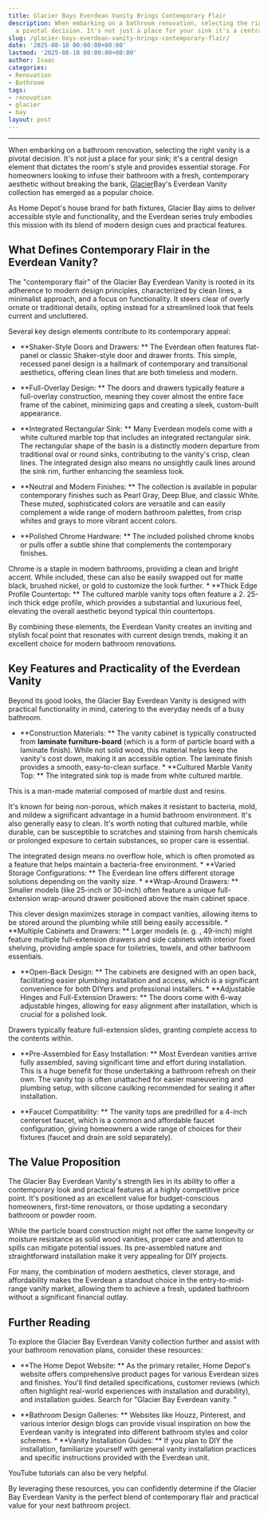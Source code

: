 ```yaml
---
title: Glacier Bays Everdean Vanity Brings Contemporary Flair
description: When embarking on a bathroom renovation, selecting the right vanity is
  a pivotal decision. It's not just a place for your sink it's a central design element...
slug: /glacier-bays-everdean-vanity-brings-contemporary-flair/
date: '2025-08-10 00:00:00+00:00'
lastmod: '2025-08-10 00:00:00+00:00'
author: Isaac
categories:
- Renovation
- Bathroom
tags:
- renovation
- glacier
- bay
layout: post
---
```

---

When embarking on a bathroom renovation, selecting the right vanity is a pivotal decision. It's not just a place for your sink; it's a central design element that dictates the room's style and provides essential storage. For homeowners looking to infuse their bathroom with a fresh, contemporary aesthetic without breaking the bank, [Glacier](https://pestpolicy.com/glacier-bay-power-flush-one-piece-toilet/)Bay's Everdean Vanity collection has emerged as a popular choice.

As Home Depot's house brand for bath fixtures, Glacier Bay aims to deliver accessible style and functionality, and the Everdean series truly embodies this mission with its blend of modern design cues and practical features.

##  What Defines Contemporary Flair in the Everdean Vanity?

The "contemporary flair" of the Glacier Bay Everdean Vanity is rooted in its adherence to modern design principles, characterized by clean lines, a minimalist approach, and a focus on functionality. It steers clear of overly ornate or traditional details, opting instead for a streamlined look that feels current and uncluttered.

Several key design elements contribute to its contemporary appeal:

* **Shaker-Style Doors and Drawers: ** The Everdean often features flat-panel or classic Shaker-style door and drawer fronts. This simple, recessed panel design is a hallmark of contemporary and transitional aesthetics, offering clean lines that are both timeless and modern.

* **Full-Overlay Design: ** The doors and drawers typically feature a full-overlay construction, meaning they cover almost the entire face frame of the cabinet, minimizing gaps and creating a sleek, custom-built appearance.

* **Integrated Rectangular Sink: ** Many Everdean models come with a white cultured marble top that includes an integrated rectangular sink. The rectangular shape of the basin is a distinctly modern departure from traditional oval or round sinks, contributing to the vanity's crisp, clean lines. The integrated design also means no unsightly caulk lines around the sink rim, further enhancing the seamless look.

* **Neutral and Modern Finishes: ** The collection is available in popular contemporary finishes such as Pearl Gray, Deep Blue, and classic White. These muted, sophisticated colors are versatile and can easily complement a wide range of modern bathroom palettes, from crisp whites and grays to more vibrant accent colors.

* **Polished Chrome Hardware: ** The included polished chrome knobs or pulls offer a subtle shine that complements the contemporary finishes.

Chrome is a staple in modern bathrooms, providing a clean and bright accent. While included, these can also be easily swapped out for matte black, brushed nickel, or gold to customize the look further. * **Thick Edge Profile Countertop: ** The cultured marble vanity tops often feature a 2. 25-inch thick edge profile, which provides a substantial and luxurious feel, elevating the overall aesthetic beyond typical thin countertops.

By combining these elements, the Everdean Vanity creates an inviting and stylish focal point that resonates with current design trends, making it an excellent choice for modern bathroom renovations.

##  Key Features and Practicality of the Everdean Vanity

Beyond its good looks, the Glacier Bay Everdean Vanity is designed with practical functionality in mind, catering to the everyday needs of a busy bathroom.

* **Construction Materials: ** The vanity cabinet is typically constructed from **laminate furniture-board** (which is a form of particle board with a laminate finish). While not solid wood, this material helps keep the vanity's cost down, making it an accessible option. The laminate finish provides a smooth, easy-to-clean surface. * **Cultured Marble Vanity Top: ** The integrated sink top is made from white cultured marble.

This is a man-made material composed of marble dust and resins.

It's known for being non-porous, which makes it resistant to bacteria, mold, and mildew a significant advantage in a humid bathroom environment. It's also generally easy to clean. It's worth noting that cultured marble, while durable, can be susceptible to scratches and staining from harsh chemicals or prolonged exposure to certain substances, so proper care is essential.

The integrated design means no overflow hole, which is often promoted as a feature that helps maintain a bacteria-free environment. * **Varied Storage Configurations: ** The Everdean line offers different storage solutions depending on the vanity size. * **Wrap-Around Drawers: ** Smaller models (like 25-inch or 30-inch) often feature a unique full-extension wrap-around drawer positioned above the main cabinet space.

This clever design maximizes storage in compact vanities, allowing items to be stored around the plumbing while still being easily accessible. * **Multiple Cabinets and Drawers: ** Larger models (e. g. , 49-inch) might feature multiple full-extension drawers and side cabinets with interior fixed shelving, providing ample space for toiletries, towels, and other bathroom essentials.

* **Open-Back Design: ** The cabinets are designed with an open back, facilitating easier plumbing installation and access, which is a significant convenience for both DIYers and professional installers. * **Adjustable Hinges and Full-Extension Drawers: ** The doors come with 6-way adjustable hinges, allowing for easy alignment after installation, which is crucial for a polished look.

Drawers typically feature full-extension slides, granting complete access to the contents within.

* **Pre-Assembled for Easy Installation: ** Most Everdean vanities arrive fully assembled, saving significant time and effort during installation. This is a huge benefit for those undertaking a bathroom refresh on their own. The vanity top is often unattached for easier maneuvering and plumbing setup, with silicone caulking recommended for sealing it after installation.

* **Faucet Compatibility: ** The vanity tops are predrilled for a 4-inch centerset faucet, which is a common and affordable faucet configuration, giving homeowners a wide range of choices for their fixtures (faucet and drain are sold separately).

##  The Value Proposition

The Glacier Bay Everdean Vanity's strength lies in its ability to offer a contemporary look and practical features at a highly competitive price point. It's positioned as an excellent value for budget-conscious homeowners, first-time renovators, or those updating a secondary bathroom or powder room.

While the particle board construction might not offer the same longevity or moisture resistance as solid wood vanities, proper care and attention to spills can mitigate potential issues. Its pre-assembled nature and straightforward installation make it very appealing for DIY projects.

For many, the combination of modern aesthetics, clever storage, and affordability makes the Everdean a standout choice in the entry-to-mid-range vanity market, allowing them to achieve a fresh, updated bathroom without a significant financial outlay.

##  Further Reading

To explore the Glacier Bay Everdean Vanity collection further and assist with your bathroom renovation plans, consider these resources:

* **The Home Depot Website: ** As the primary retailer, Home Depot's website offers comprehensive product pages for various Everdean sizes and finishes. You'll find detailed specifications, customer reviews (which often highlight real-world experiences with installation and durability), and installation guides. Search for "Glacier Bay Everdean vanity. "

* **Bathroom Design Galleries: ** Websites like Houzz, Pinterest, and various interior design blogs can provide visual inspiration on how the Everdean vanity is integrated into different bathroom styles and color schemes. * **Vanity Installation Guides: ** If you plan to DIY the installation, familiarize yourself with general vanity installation practices and specific instructions provided with the Everdean unit.

YouTube tutorials can also be very helpful.

By leveraging these resources, you can confidently determine if the Glacier Bay Everdean Vanity is the perfect blend of contemporary flair and practical value for your next bathroom project.